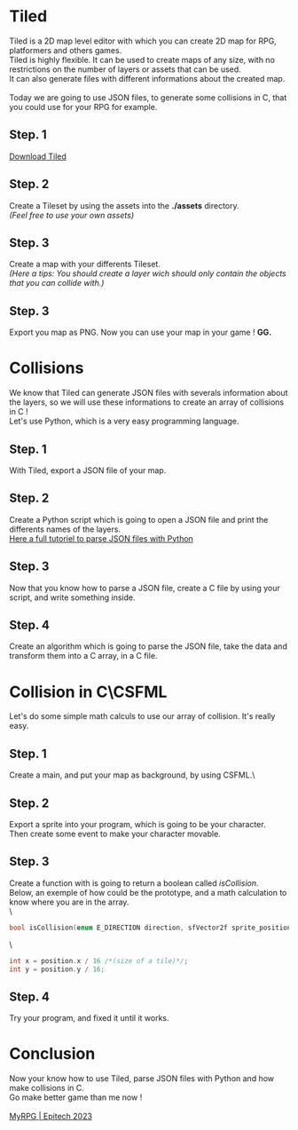 # Tiled

Tiled is a 2D map level editor with which you can create 2D map for RPG, platformers and others games.\
Tiled is highly flexible. It can be used to create maps of any size, with no restrictions on the number of layers or assets that can be used.\
It can also generate files with different informations about the created map.\
\
Today we are going to use JSON files, to generate some collisions in C, that you could use for your RPG for example.

## Step. 1

[Download Tiled](https://www.mapeditor.org/)

## Step. 2

Create a Tileset by using the assets into the **./assets** directory.\
*(Feel free to use your own assets)*

## Step. 3

Create a map with your differents Tileset.\
*(Here a tips: You should create a layer wich should only contain the objects that you can collide with.)*

## Step. 3

Export you map as PNG. Now you can use your map in your game ! **GG.**

# Collisions

We know that Tiled can generate JSON files with severals information about the layers, so we will use these informations to create an array of collisions in C !\
Let's use Python, which is a very easy programming language.

## Step. 1

With Tiled, export a JSON file of your map.

## Step. 2

Create a Python script which is going to open a JSON file and print the differents names of the layers.\
[Here a full tutoriel to parse JSON files with Python](https://fr.lmgtfy.com/?q=open%20json%20file%20python)

## Step. 3

Now that you know how to parse a JSON file, create a C file by using your script, and write something inside.

## Step. 4

Create an algorithm which is going to parse the JSON file, take the data and transform them into a C array, in a C file.

# Collision in C\CSFML

Let's do some simple math calculs to use our array of collision. It's really easy.

## Step. 1

Create a main, and put your map as background, by using CSFML.\

## Step. 2

Export a sprite into your program, which is going to be your character.\
Then create some event to make your character movable.

## Step. 3

Create a function with is going to return a boolean called *isCollision*.\
Below, an exemple of how could be the prototype, and a math calculation to know where you are in the array.\
\
```c
bool isCollision(enum E_DIRECTION direction, sfVector2f sprite_position);
```
\
```c
int x = position.x / 16 /*(size of a tile)*/;
int y = position.y / 16;
```

## Step. 4

Try your program, and fixed it until it works.

# Conclusion

Now your know how to use Tiled, parse JSON files with Python and how make collisions in C.\
Go make better game than me now !\
\
[MyRPG | Epitech 2023](https://www.youtube.com/watch?v=AFMPK4B1MVs)